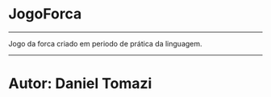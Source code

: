 # JogoForca
***************************************************
Jogo da forca criado em periodo de prática da linguagem.
******************************************************
# Autor: Daniel Tomazi
